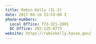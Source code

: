 ```yaml
---
title: Robin Kelly (IL-2)
date: 2017-04-16 13:53:00 Z
phone-numbers:
  Local Office: 773-321-2001
  DC Office: 202-225-0773
website: https://robinkelly.house.gov/
---
```


